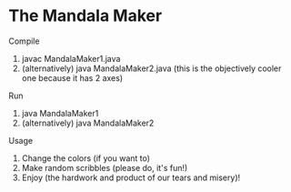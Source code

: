 # The Mandala Maker

Compile
  1. javac MandalaMaker1.java
  2. (alternatively) java MandalaMaker2.java (this is the objectively cooler one because it has 2 axes) 

Run 
  1. java MandalaMaker1
  2. (alternatively) java MandalaMaker2
  
Usage
  1. Change the colors (if you want to) 
  2. Make random scribbles (please do, it's fun!) 
  3. Enjoy (the hardwork and product of our tears and misery)!
